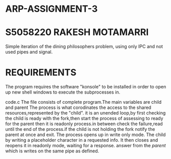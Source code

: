 # ARP-ASSIGNMENT-3
# S5058220 RAKESH MOTAMARRI

Simple iteration of the dining philosophers problem, using only IPC  and not used pipes and signal.
# REQUIREMENTS
The program requires the software "konsole" to be installed in order to open up new shell windows to
execute the subprocesses in.

code.c
The file consists of complete program.The main variables are child and parent 
The process is what corodinates the access to the shared resources,represented by the "child".
it is an unended loop,by first checking the child is ready with the fork,then start the process of assessing to ready for the parent then it is readonly process.in between check the failure,read until the end of the process.if the child is not holding the fork notify the parent at once and exit.
The process opens up in write only mode.
The child by writing a placeholder character in a requested info. It then closes and reopens it in readonly mode, waiting for a response.
answer from the _parent_ which is writes on the same pipe as defined.

